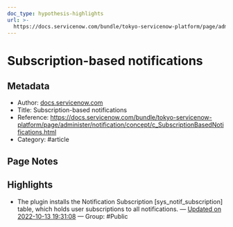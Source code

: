 ```yaml
---
doc_type: hypothesis-highlights
url: >-
  https://docs.servicenow.com/bundle/tokyo-servicenow-platform/page/administer/notification/concept/c_SubscriptionBasedNotifications.html
---
```


# Subscription-based notifications

## Metadata
- Author: [docs.servicenow.com]()
- Title: Subscription-based notifications
- Reference: https://docs.servicenow.com/bundle/tokyo-servicenow-platform/page/administer/notification/concept/c_SubscriptionBasedNotifications.html
- Category: #article

## Page Notes
## Highlights
- The plugin installs the Notification Subscription [sys_notif_subscription] table, which holds user subscriptions to all notifications. — [Updated on 2022-10-13 19:31:08](https://hyp.is/HTlo-EtPEe2KyW8hjqQ1-A/docs.servicenow.com/bundle/tokyo-servicenow-platform/page/administer/notification/concept/c_SubscriptionBasedNotifications.html) — Group: #Public




